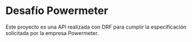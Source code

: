 # Desafío Powermeter

Este proyecto es una API realizada con DRF para cumplir la especificación solicitada por la empresa Powermeter.
